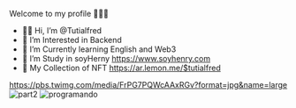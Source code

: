 Welcome to my profile 🙋🏻‍♂️



- 👋🏻 Hi,  I’m @Tutialfred
- 👀 I’m Interested in Backend 
- 🌱 I’m Currently learning English and Web3
- 💼 I’m Study in soyHerny https://www.soyhenry.com 
- 🤺 My Collection of NFT https://ar.lemon.me/$tutialfred







https://pbs.twimg.com/media/FrPG7PQWcAAxRGv?format=jpg&name=large
![part2](https://user-images.githubusercontent.com/106350481/199905025-14c9cb6a-455a-400f-958e-e89e0f42ee8b.PNG)
![programando](https://user-images.githubusercontent.com/106350481/195253792-bf9bd2b2-af36-43a0-aac1-4af370be1501.gif)



